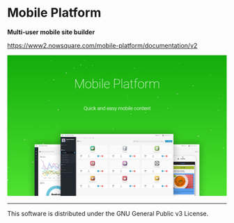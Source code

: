 # Mobile Platform
**Multi-user mobile site builder**

https://www2.nowsquare.com/mobile-platform/documentation/v2

![Mobile Platform](assets/images/visual.jpg)

---
This software is distributed under the GNU General Public v3 License.